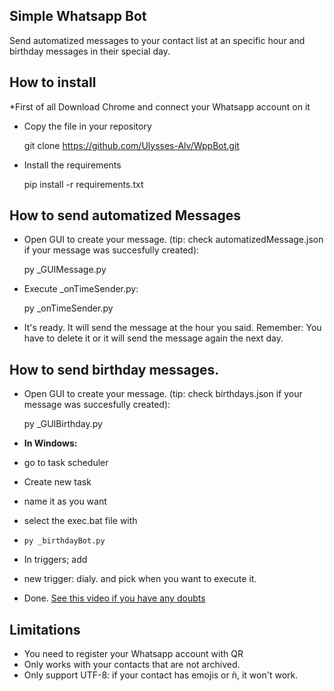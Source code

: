 

## Simple Whatsapp Bot

Send automatized messages to your contact list at an specific hour and birthday messages in their special day.

## How to install
*First of all Download Chrome and connect your Whatsapp account on it

* Copy the file in your repository

    git clone https://github.com/Ulysses-Alv/WppBot.git
* Install the requirements

    pip install -r requirements.txt
## How to send automatized Messages

* Open GUI to create your message. (tip: check automatizedMessage.json if your message was succesfully created):

    py _GUIMessage.py

* Execute _onTimeSender.py:

    py _onTimeSender.py

* It's ready. It will send the message at the hour you said.
Remember: You have to delete it or it will send the message again the next day.

## How to send birthday messages.
* Open GUI to create your message. (tip: check birthdays.json if your message was succesfully created):

    py _GUIBirthday.py
* **In Windows:** 
* go to task scheduler
* Create new task
* name it as you want
* select the exec.bat file with 
* `py _birthdayBot.py`
* In triggers; add
* new trigger: dialy. and pick when you want to execute it.
* Done.
[See this video if you have any doubts](https://www.youtube.com/watch?v=s_EMsHlDPnE)
## Limitations

 - You need to register your Whatsapp account with QR
 - Only works with your contacts that are not archived.
 - Only support UTF-8: if your contact has emojis or ñ, it won't work.

 
